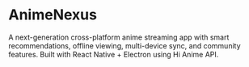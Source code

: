 # AnimeNexus
A next-generation cross-platform anime streaming app with smart recommendations, offline viewing, multi-device sync, and community features. Built with React Native + Electron using Hi Anime API.
